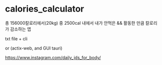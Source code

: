 # calories_calculator

총 156000칼로리에서(20kg) 중 2500cal 내에서 내가 안먹은 && 활동한 만큼 칼로리가 감소하는 앱

txt file + cli

or (actix-web, and GUI tauri)  

https://www.instagram.com/daily_jds_for_body/
